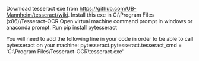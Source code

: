 Download tesseract exe from https://github.com/UB-Mannheim/tesseract/wiki.
Install this exe in C:\Program Files (x86)\Tesseract-OCR
Open virtual machine command prompt in windows or anaconda prompt.
Run pip install pytesseract

You will need to add the following line in your code in order to be able to call pytesseract on your machine: pytesseract.pytesseract.tesseract_cmd = 'C:\\Program Files\\Tesseract-OCR\\tesseract.exe'
